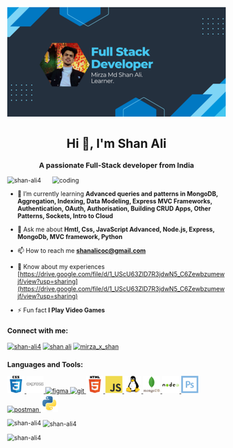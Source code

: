 ![Logo](https://github.com/Shan-Ali4/Shan-Ali4/blob/main/Banner.png)
----
<h1 align="center">Hi 👋, I'm Shan Ali</h1>
<h3 align="center">A passionate Full-Stack developer from India</h3>

<img align="right" alt="coding" width="400" src="https://camo.githubusercontent.com/cae12fddd9d6982901d82580bdf321d81fb299141098ca1c2d4891870827bf17/68747470733a2f2f6d69726f2e6d656469756d2e636f6d2f6d61782f313336302f302a37513379765349765f7430696f4a2d5a2e676966">

<p align="left"> <img src="https://komarev.com/ghpvc/?username=shan-ali4&label=Profile%20views&color=0e75b6&style=flat" alt="shan-ali4" /> </p>

- 🌱 I’m currently learning **Advanced queries and patterns in MongoDB, Aggregation, Indexing, Data Modeling, Express MVC Frameworks, Authentication, OAuth, Authorisation, Building CRUD Apps, Other Patterns, Sockets, Intro to Cloud**

- 💬 Ask me about **Hmtl, Css, JavaScript Advanced, Node.js, Express, MongoDb, MVC framework, Python**

- 📫 How to reach me **shanalicoc@gmail.com**

- 📄 Know about my experiences [https://drive.google.com/file/d/1_UScU63ZlD7R3jdwN5_C6Zewbzumewjf/view?usp=sharing](https://drive.google.com/file/d/1_UScU63ZlD7R3jdwN5_C6Zewbzumewjf/view?usp=sharing)

- ⚡ Fun fact **I Play Video Games**

<h3 align="left">Connect with me:</h3>
<p align="left">
<a href="https://codepen.io/shan-ali4" target="blank"><img align="center" src="https://raw.githubusercontent.com/rahuldkjain/github-profile-readme-generator/master/src/images/icons/Social/codepen.svg" alt="shan-ali4" height="30" width="40" /></a>
<a href="https://linkedin.com/in/shan ali" target="blank"><img align="center" src="https://raw.githubusercontent.com/rahuldkjain/github-profile-readme-generator/master/src/images/icons/Social/linked-in-alt.svg" alt="shan ali" height="30" width="40" /></a>
<a href="https://instagram.com/mirza_x_shan" target="blank"><img align="center" src="https://raw.githubusercontent.com/rahuldkjain/github-profile-readme-generator/master/src/images/icons/Social/instagram.svg" alt="mirza_x_shan" height="30" width="40" /></a>
</p>

<h3 align="left">Languages and Tools:</h3>
<p align="left"> <a href="https://www.w3schools.com/css/" target="_blank" rel="noreferrer"> <img src="https://raw.githubusercontent.com/devicons/devicon/master/icons/css3/css3-original-wordmark.svg" alt="css3" width="40" height="40"/> </a> <a href="https://expressjs.com" target="_blank" rel="noreferrer"> <img src="https://raw.githubusercontent.com/devicons/devicon/master/icons/express/express-original-wordmark.svg" alt="express" width="40" height="40"/> </a> <a href="https://www.figma.com/" target="_blank" rel="noreferrer"> <img src="https://www.vectorlogo.zone/logos/figma/figma-icon.svg" alt="figma" width="40" height="40"/> </a> <a href="https://git-scm.com/" target="_blank" rel="noreferrer"> <img src="https://www.vectorlogo.zone/logos/git-scm/git-scm-icon.svg" alt="git" width="40" height="40"/> </a> <a href="https://www.w3.org/html/" target="_blank" rel="noreferrer"> <img src="https://raw.githubusercontent.com/devicons/devicon/master/icons/html5/html5-original-wordmark.svg" alt="html5" width="40" height="40"/> </a> <a href="https://developer.mozilla.org/en-US/docs/Web/JavaScript" target="_blank" rel="noreferrer"> <img src="https://raw.githubusercontent.com/devicons/devicon/master/icons/javascript/javascript-original.svg" alt="javascript" width="40" height="40"/> </a> <a href="https://www.linux.org/" target="_blank" rel="noreferrer"> <img src="https://raw.githubusercontent.com/devicons/devicon/master/icons/linux/linux-original.svg" alt="linux" width="40" height="40"/> </a> <a href="https://www.mongodb.com/" target="_blank" rel="noreferrer"> <img src="https://raw.githubusercontent.com/devicons/devicon/master/icons/mongodb/mongodb-original-wordmark.svg" alt="mongodb" width="40" height="40"/> </a> <a href="https://nodejs.org" target="_blank" rel="noreferrer"> <img src="https://raw.githubusercontent.com/devicons/devicon/master/icons/nodejs/nodejs-original-wordmark.svg" alt="nodejs" width="40" height="40"/> </a> <a href="https://www.photoshop.com/en" target="_blank" rel="noreferrer"> <img src="https://raw.githubusercontent.com/devicons/devicon/master/icons/photoshop/photoshop-line.svg" alt="photoshop" width="40" height="40"/> </a> <a href="https://postman.com" target="_blank" rel="noreferrer"> <img src="https://www.vectorlogo.zone/logos/getpostman/getpostman-icon.svg" alt="postman" width="40" height="40"/> </a> <a href="https://www.python.org" target="_blank" rel="noreferrer"> <img src="https://raw.githubusercontent.com/devicons/devicon/master/icons/python/python-original.svg" alt="python" width="40" height="40"/> </a> </p>

<p><img align="left" src="https://github-readme-stats.vercel.app/api/top-langs?username=shan-ali4&show_icons=true&locale=en&layout=compact" alt="shan-ali4" /></p>

<p>&nbsp;<img align="center" src="https://github-readme-stats.vercel.app/api?username=shan-ali4&show_icons=true&locale=en" alt="shan-ali4" /></p>

<p><img align="center" src="https://github-readme-streak-stats.herokuapp.com/?user=shan-ali4&" alt="shan-ali4" /></p>
